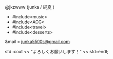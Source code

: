 @jkzwww (junka / 純夏 )

- #include\<music>
- #include\<ACG>
- #include\<travel>
- #include\<desserts>

&mail = junka5500s@gmail.com

std::cout << "よろしくお願いします！" << std::endl;

<!---
jkzwww/jkzwww is a ✨ special ✨ repository because its `README.md` (this file) appears on your GitHub profile.
You can click the Preview link to take a look at your changes.
--->
